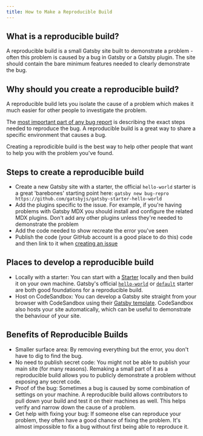 ```yaml
---
title: How to Make a Reproducible Build
---
```


## What is a reproducible build?

A reproducible build is a small Gatsby site built to demonstrate a problem - often this problem is caused by a bug in Gatsby or a Gatsby plugin. The site should contain the bare minimum features needed to clearly demonstrate the bug.

## Why should you create a reproducible build?

A reproducible build lets you isolate the cause of a problem which makes it much easier for other people to investigate the problem.

The [most important part of any bug report](https://developer.mozilla.org/en-US/docs/Mozilla/QA/Bug_writing_guidelines#Writing_precise_steps_to_reproduce) is describing the exact steps needed to reproduce the bug. A reproducible build is a great way to share a specific environment that causes a bug.

Creating a reprodicible build is the best way to help other people that want to help you with the problem you've found.

## Steps to create a reproducible build

- Create a new Gatsby site with a starter, the official `hello-world` starter is a great 'barebones' starting point here: `gatsby new bug-repro https://github.com/gatsbyjs/gatsby-starter-hello-world`
- Add the plugins specific to the issue. For example, if you're having problems with Gatsby MDX you should install and configure the related MDX plugins. Don't add any other plugins unless they're needed to demonstrate the problem
- Add the code needed to show recreate the error you've seen
- Publish the code (your GitHub account is a good place to do this) code and then link to it when [creating an issue](/contributing/how-to-file-an-issue/)

## Places to develop a reproducible build

- Locally with a starter: You can start with a [Starter](/docs/starters) locally and then build it on your own machine. Gatsby's official [`hello-world`](https://github.com/gatsbyjs/gatsby/tree/master/starters/hello-world) or [`default`](https://github.com/gatsbyjs/gatsby-starter-default) starter are both good foundations for a reproducible build.
- Host on CodeSandbox: You can develop a Gatsby site straight from your browser with CodeSandbox using their [Gatsby template](https://codesandbox.io/s/github/gatsbyjs/gatsby-starter-default). CodeSandbox also hosts your site automatically, which can be useful to demonstrate the behaviour of your site.

## Benefits of Reproducible Builds

- Smaller surface area: By removing everything but the error, you don't have to dig to find the bug.
- No need to publish secret code: You might not be able to publish your main site (for many reasons). Remaking a small part of it as a reproducible build allows you to publicly demonstrate a problem without exposing any secret code.
- Proof of the bug: Sometimes a bug is caused by some combination of settings on your machine. A reproducible build allows contributors to pull down your build and test it on their machines as well. This helps verify and narrow down the cause of a problem.
- Get help with fixing your bug: If someone else can reproduce your problem, they often have a good chance of fixing the problem. It's almost impossible to fix a bug without first being able to reproduce it.
